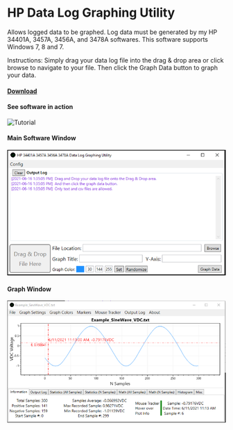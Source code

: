 # HP Data Log Graphing Utility
 Allows logged data to be graphed. Log data must be generated by my HP 34401A, 3457A, 3456A, and 3478A softwares. This software supports Windows 7, 8 and 7.
 
 Instructions: Simply drag your data log file into the drag & drop area or click browse to navigate to your file. Then click the Graph Data button to graph your data.
 
 #### [Download](https://github.com/Niravk1997/HP-Data-Log-Graphing-Utility/releases)
 
 #### See software in action
![Tutorial](https://github.com/Niravk1997/HP-Data-Log-Graphing-Utility/blob/main/images/Usage.gif)

#### Main Software Window
![Main Windowl](https://github.com/Niravk1997/HP-Data-Log-Graphing-Utility/blob/main/images/Image_2.PNG)

#### Graph Window
![Graph Window](https://github.com/Niravk1997/HP-Data-Log-Graphing-Utility/blob/main/images/Image_1.PNG)
